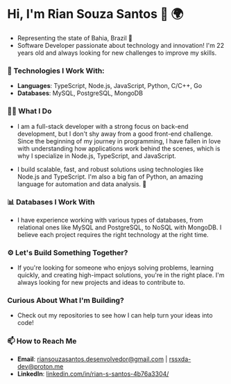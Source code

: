 # Hi, I'm Rian Souza Santos 👋 🌍
- Representing the state of Bahia, Brazil 🚀  
- Software Developer passionate about technology and innovation! I'm 22 years old and always looking for new challenges to improve my skills. 

### 🔧 Technologies I Work With:
- **Languages**: TypeScript, Node.js, JavaScript, Python, C/C++, Go
- **Databases**: MySQL, PostgreSQL, MongoDB

### 👨‍💻 What I Do
- I am a full-stack developer with a strong focus on back-end development, but I don't shy away from a good front-end challenge. Since the beginning of my journey in programming, I have fallen in love with understanding how applications work behind the scenes, which is why I specialize in Node.js, TypeScript, and JavaScript.

- I build scalable, fast, and robust solutions using technologies like Node.js and TypeScript. I'm also a big fan of Python, an amazing language for automation and data analysis. 🐍

### 📊 Databases I Work With
- I have experience working with various types of databases, from relational ones like MySQL and PostgreSQL, to NoSQL with MongoDB. I believe each project requires the right technology at the right time.

### ⚙️ Let's Build Something Together?
- If you're looking for someone who enjoys solving problems, learning quickly, and creating high-impact solutions, you're in the right place. I'm always looking for new projects and ideas to contribute to.

### Curious About What I'm Building?
- Check out my repositories to see how I can help turn your ideas into code!

### 📫 How to Reach Me
- **Email**: riansouzasantos.desenvolvedor@gmail.com | rssxda-dev@proton.me  
- **LinkedIn**: [linkedin.com/in/rian-s-santos-4b76a3304/](https://www.linkedin.com/in/rian-s-santos-4b76a3304/)
